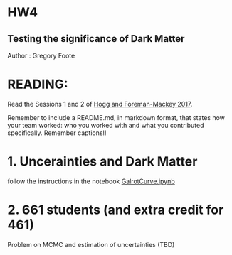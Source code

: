 # HW4

## Testing the significance of Dark Matter

Author : Gregory Foote

# READING: 

Read the Sessions 1 and 2 of [Hogg and Foreman-Mackey 2017](https://arxiv.org/pdf/1710.06068.pdf).


Remember to include a README.md, in markdown format, that states how your team worked: who you worked with and what you contributed specifically. Remember captions!!




# 1. Uncerainties and Dark Matter 

follow the instructions in the notebook [GalrotCurve.ipynb](GalrotCurve.ipynb)

# 2. 661 students (and extra credit for 461)

Problem on MCMC and estimation of uncertainties (TBD)


